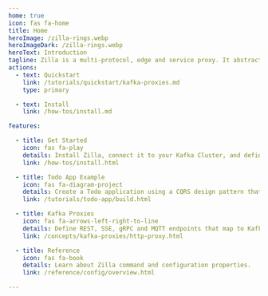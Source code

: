 ```yaml
---
home: true
icon: fas fa-home
title: Home
heroImage: /zilla-rings.webp
heroImageDark: /zilla-rings.webp
heroText: Introduction
tagline: Zilla is a multi-protocol, edge and service proxy. It abstracts Apache Kafka® for non-native clients, such as browsers and IoT devices, by exposing Kafka topics via user-defined REST, Server-Sent Events (SSE), MQTT, or gRPC API entry points.
actions:
  - text: Quickstart
    link: /tutorials/quickstart/kafka-proxies.md
    type: primary

  - text: Install
    link: /how-tos/install.md

features:

  - title: Get Started
    icon: fas fa-play
    details: Install Zilla, connect it to your Kafka Cluster, and define your first API endpoints.
    link: /how-tos/install.html

  - title: Todo App Example
    icon: fas fa-diagram-project
    details: Create a Todo application using a CQRS design pattern that's backed by Apache Kafka and Zilla.
    link: /tutorials/todo-app/build.html

  - title: Kafka Proxies
    icon: fas fa-arrows-left-right-to-line
    details: Define REST, SSE, gRPC and MQTT endpoints that map to Kafka topic streams.
    link: /concepts/kafka-proxies/http-proxy.html

  - title: Reference
    icon: fas fa-book
    details: Learn about Zilla command and configuration properties.
    link: /reference/config/overview.html

---
```

